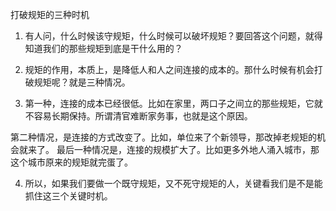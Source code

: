 打破规矩的三种时机

1. 有人问，什么时候该守规矩，什么时候可以破坏规矩？要回答这个问题，就得知道我们的那些规矩到底是干什么用的？


2. 规矩的作用，本质上，是降低人和人之间连接的成本的。那什么时候有机会打破规矩呢？就是三种情况。


3. 第一种，连接的成本已经很低。比如在家里，两口子之间立的那些规矩，它就不容易长期保持。所谓清官难断家务事，也就是这个原因。

第二种情况，是连接的方式改变了。比如，单位来了个新领导，那改掉老规矩的机会就来了。
最后一种情况是，连接的规模扩大了。比如更多外地人涌入城市，那这个城市原来的规矩就完蛋了。


4. 所以，如果我们要做一个既守规矩，又不死守规矩的人，关键看我们是不是能抓住这三个关键时机。